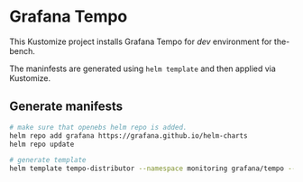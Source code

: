 # Grafana Tempo
This Kustomize project installs Grafana Tempo for *dev* environment for the-bench.

The maninfests are generated using `helm template` and then applied via Kustomize.

## Generate manifests
```sh
# make sure that openebs helm repo is added.
helm repo add grafana https://grafana.github.io/helm-charts
helm repo update

# generate template
helm template tempo-distributor --namespace monitoring grafana/tempo --values values.yaml > manifests.yaml
```
